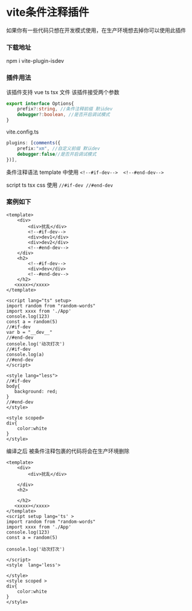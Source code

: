 # vite条件注释插件
如果你有一些代码只想在开发模式使用，在生产环境想去掉你可以使用此插件

### 下载地址

npm i vite-plugin-isdev
### 插件用法
该插件支持 vue ts tsx 文件
该插件接受两个参数
```ts
export interface Options{
    prefix?:string, //条件注释前缀 默认dev
    debugger?:boolean, //是否开启调试模式
}
```
vite.config.ts
```ts
plugins: [comments({
    prefix:"xm", //自定义前缀 默认dev
    debugger:false//是否开启调试模式
})],
```
条件注释语法
template 中使用  `<!--#if-dev-->  <!--#end-dev-->`

script ts tsx css 使用 `//#if-dev //#end-dev`

### 案例如下
```vue
<template>
    <div>
        <div>扰乱</div>
        <!--#if-dev-->
        <div>dev1</div>
        <div>dev2</div>
        <!--#end-dev-->
    </div>
    <h2>
        <!--#if-dev-->
        <div>dev</div>
        <!--#end-dev-->
    </h2>
   <xxxx></xxxx>
</template>

<script lang="ts" setup>
import random from "random-words"
import xxxx from './App'
console.log(123)
const a = random(5)
//#if-dev
var b = "__dev__"
//#end-dev
console.log('动次打次')
//#if-dev
console.log(a)
//#end-dev
</script>

<style lang="less">
//#if-dev
body{
   background: red;
}
//#end-dev
</style>

<style scoped>
div{
    color:white
}
</style>
```
编译之后 被条件注释包裹的代码将会在生产环境删除
```vue
<template>
    <div>
        <div>扰乱</div>

    </div>
    <h2>

    </h2>
   <xxxx></xxxx>
</template>
<script setup lang='ts' >
import random from "random-words"
import xxxx from './App'
console.log(123)
const a = random(5)

console.log('动次打次')

</script>
<style  lang='less'>

</style>
<style scoped >
div{
    color:white
}
</style>
```